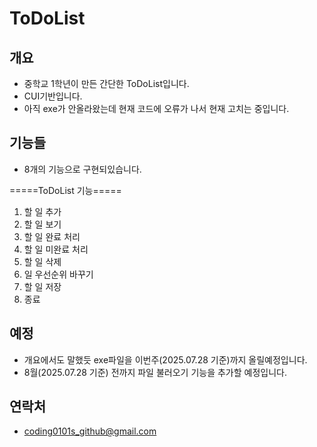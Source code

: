 # ToDoList

## 개요
- 중학교 1학년이 만든 간단한 ToDoList입니다.
- CUI기반입니다.
- 아직 exe가 안올라왔는데 현재 코드에 오류가 나서 현재 고치는 중입니다.

## 기능들
- 8개의 기능으로 구현되있습니다.

=====ToDoList 기능=====
1. 할 일 추가
2. 할 일 보기
3. 할 일 완료 처리
4. 할 일 미완료 처리
5. 할 일 삭제
6. 일 우선순위 바꾸기
7. 할 일 저장
8. 종료

## 예정
- 개요에서도 말했듯 exe파일을 이번주(2025.07.28 기준)까지 올릴예정입니다.
- 8월(2025.07.28 기준) 전까지 파일 불러오기 기능을 추가할 예정입니다.

## 연락처
- coding0101s_github@gmail.com
